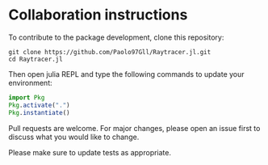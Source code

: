 # Collaboration instructions

To contribute to the package development, clone this repository:

```shell
git clone https://github.com/Paolo97Gll/Raytracer.jl.git
cd Raytracer.jl
```

Then open julia REPL and type the following commands to update your environment:

```julia
import Pkg
Pkg.activate(".")
Pkg.instantiate()
```

Pull requests are welcome. For major changes, please open an issue first to discuss what you would like to change.

Please make sure to update tests as appropriate.
